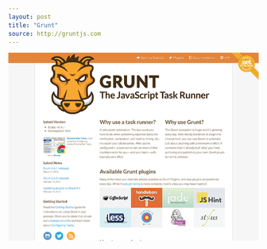```yaml
---
layout: post
title: "Grunt"
source: http://gruntjs.com
---
```


<img src="/screenshots/gruntjs.jpg">
